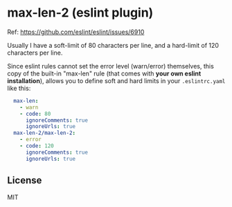 # max-len-2 (eslint plugin)

Ref: https://github.com/eslint/eslint/issues/6910

Usually I have a soft-limit of 80 characters per line,
and a hard-limit of 120 characters per line.

Since eslint rules cannot set the error level (warn/error) themselves,
this copy of the built-in "max-len" rule (that comes with **your own eslint installation**),
allows you to define soft and hard limits in your `.eslintrc.yaml` like this:

```yaml
  max-len:
    - warn
    - code: 80
      ignoreComments: true
      ignoreUrls: true
  max-len-2/max-len-2:
    - error
    - code: 120
      ignoreComments: true
      ignoreUrls: true
```

## License

MIT
